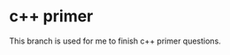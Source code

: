 c++ primer
=======================================

This branch is used for me to finish c++ primer questions.
